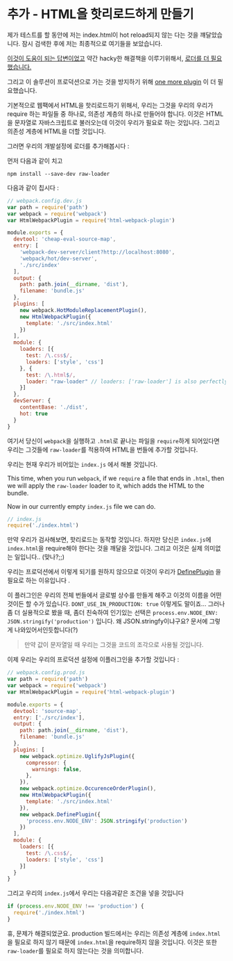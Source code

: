 # 추가 - HTML을 핫리로드하게 만들기

제가 테스트를 할 동안에 저는 index.html이 hot reload되지 않는 다는 것을 꺠달았습니다. 잠시 검색한 후에 저는 최종적으로 여기들을 보았습니다. 

[이것이 도움이 되는 답변이었고](http://stackoverflow.com/questions/33183931/how-to-watch-index-html-using-webpack-dev-server-and-html-webpack-plugin) 약간 hacky한 해결책을 이루기위해서, 
[로더를 더 필요했습니다. ](https://github.com/webpack/raw-loader) 

그리고 이 솔루션이 프로덕션으로 가는 것을 방지하기 위해 [one more plugin](https://github.com/webpack/docs/wiki/list-of-plugins#defineplugin) 이 더 필요했습니다. 

기본적으로 웹팩에서 HTML을 핫리로드하기 위해서, 우리는 그것을 우리의 우리가 require 하는 파일들 중 하나로, 의존성 계층의 하나로 만들어야 합니다. 이것은 HTML을 문자열로 자바스크립트로 불러오는데 이것이 우리가 필요로 하는 것입니다. 그리고 의존성 계층에 HTML을 더할 것입니다. 

그러면 우리의 개발설정에 로더를 추가해봅시다 : 

먼저 다음과 같이 치고

    npm install --save-dev raw-loader

다음과 같이 칩시다 :

```javascript
// webpack.config.dev.js
var path = require('path')
var webpack = require('webpack')
var HtmlWebpackPlugin = require('html-webpack-plugin')

module.exports = {
  devtool: 'cheap-eval-source-map',
  entry: [
    'webpack-dev-server/client?http://localhost:8080',
    'webpack/hot/dev-server',
    './src/index'
  ],
  output: {
    path: path.join(__dirname, 'dist'),
    filename: 'bundle.js'
  },
  plugins: [
    new webpack.HotModuleReplacementPlugin(),
    new HtmlWebpackPlugin({
      template: './src/index.html'
    })
  ],
  module: {
    loaders: [{
      test: /\.css$/,
      loaders: ['style', 'css']
    }, {
      test: /\.html$/,
      loader: "raw-loader" // loaders: ['raw-loader'] is also perfectly acceptable.
    }]
  },
  devServer: {
    contentBase: './dist',
    hot: true
  }
}
```
여기서 당신이 `webpack`을 실행하고 `.html`로 끝나는 파일을 `require`하게 되어있다면 우리는 그것들에 `raw-loader`를 적용하여 HTML을 번들에 추가할 것입니다. 

우리는 현재 우리가 비어있는 `index.js` 에서 해볼 것입니다. 

This time, when you run `webpack`, if we `require` a file that ends in `.html`, then we will apply
the `raw-loader` loader to it, which adds the HTML to the bundle.

Now in our currently empty `index.js` file we can do.

```javascript
// index.js
require('./index.html')
```

만약 우리가 검사해보면, 핫리로드는 동작할 것입니다. 하지만 당신은 `index.js`에 `index.html`을 require해야 한다는 것을 깨달을 것입니다. 그리고 이것은 실제 의미없는 일입니다.. (맞나?;;) 

우리는 프로덕션에서 이렇게 되기를 원하지 않으므로 이것이 우리가 [DefinePlugin](https://github.com/webpack/docs/wiki/list-of-plugins#defineplugin) 을 필요로 하는 이유입니다 .

이 플러그인은 우리의 전체 번들에서 글로벌 상수를 만들게 해주고 이것의 이름을 어떤 것이든 할 수가 있습니다. `DONT_USE_IN_PRODUCTION: true` 이렇게도 말이죠... 그러나 좀 더 실용적으로 봤을 때, 좀더 친숙하여 인기있는 선택은 `process.env.NODE_ENV: JSON.stringify('production')` 입니다. 왜 JSON.stringfy이냐구요? 문서에 그렇게 나와있어서인듯합니다(?)

> 만약 값이 문자열일 때 우리는 그것을 코드의 조각으로 사용될 것입니다.

이제 우리는 우리의 프로덕션 설정에 이플러그인을 추가할 것입니다 : 

```javascript
// webpack.config.prod.js
var path = require('path')
var webpack = require('webpack')
var HtmlWebpackPlugin = require('html-webpack-plugin')

module.exports = {
  devtool: 'source-map',
  entry: ['./src/index'],
  output: {
    path: path.join(__dirname, 'dist'),
    filename: 'bundle.js'
  },
  plugins: [
    new webpack.optimize.UglifyJsPlugin({
      compressor: {
        warnings: false,
      },
    }),
    new webpack.optimize.OccurenceOrderPlugin(),
    new HtmlWebpackPlugin({
      template: './src/index.html'
    }),
    new webpack.DefinePlugin({
      'process.env.NODE_ENV': JSON.stringify('production')
    })
  ],
  module: {
    loaders: [{
      test: /\.css$/,
      loaders: ['style', 'css']
    }]
  }
}
```
그리고 우리의 `index.js`에서 우리는 다음과같은 조건을 넣을 것입니다


```javascript
if (process.env.NODE_ENV !== 'production') {
  require('./index.html')
}
```
휴, 문제가 해결되었군요.  production 빌드에서는 우리는 의존성 계층에 `index.html`을 필요로 하지 않기 때문에 `index.html`을 require하지 않을 것입니다. 이것은 또한 `raw-loader`를 필요로 하지 않는다는 것을 의미합니다. 